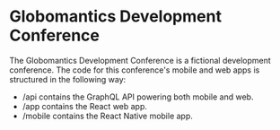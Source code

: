 # Globomantics Development Conference

The Globomantics Development Conference is a fictional development conference. The code for this conference's mobile and web apps is structured in the following way:

- /api contains the GraphQL API powering both mobile and web.
- /app contains the React web app.
- /mobile contains the React Native mobile app.
